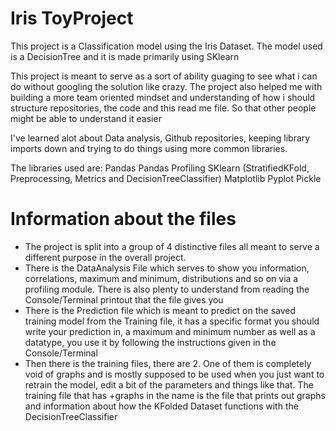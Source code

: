 # Iris ToyProject
This project is a Classification model using the Iris Dataset. The model used is a DecisionTree and it is made primarily using SKlearn


This project is meant to serve as a sort of ability guaging to see what i can do without googling the solution like crazy.
The project also helped me with building a more team oriented mindset and understanding of how i should structure repositories, the code and this read me file. So that other people might be able to understand it easier

I've learned alot about Data analysis, Github repositories, keeping library imports down and trying to do things using more common libraries.

The libraries used are:
Pandas
Pandas Profiling
SKlearn (StratifiedKFold, Preprocessing, Metrics and DecisionTreeClassifier)
Matplotlib Pyplot
Pickle



# Information about the files
- The project is split into a group of 4 distinctive files all meant to serve a different purpose in the overall project. 
- There is the DataAnalysis File which serves to show you information, correlations, maximum and minimum, distributions and so on via a profiling module. 
There is also plenty to understand from reading the Console/Terminal printout that the file gives you
- There is the Prediction file which is meant to predict on the saved training model from the Training file, it has a specific format you should write your prediction in,
a maximum and minimum number as well as a datatype, you use it by following the instructions given in the Console/Terminal
- Then there is the training files, there are 2. One of them is completely void of graphs and is mostly supposed to be used when you just want to retrain the model, edit a bit of the parameters
and things like that. The training file that has +graphs in the name is the file that prints out graphs and information about how the KFolded Dataset functions with the DecisionTreeClassifier


